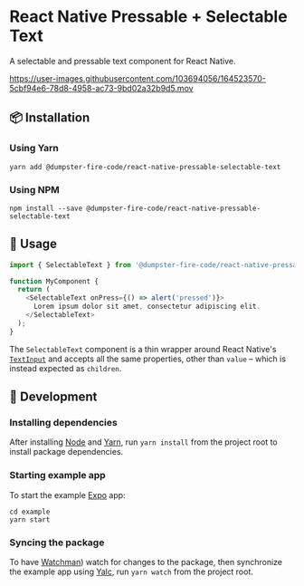 # React Native Pressable + Selectable Text

A selectable and pressable text component for React Native.

https://user-images.githubusercontent.com/103694056/164523570-5cbf94e6-78d8-4958-ac73-9bd02a32b9d5.mov

## :package: Installation

### Using Yarn
```shell
yarn add @dumpster-fire-code/react-native-pressable-selectable-text
```

### Using NPM
```shell
npm install --save @dumpster-fire-code/react-native-pressable-selectable-text
```

## :rocket: Usage

```typescript
import { SelectableText } from '@dumpster-fire-code/react-native-pressable-selectable-text';

function MyComponent {
  return (
    <SelectableText onPress={() => alert('pressed')}>
      Lorem ipsum dolor sit amet, consectetur adipiscing elit.
    </SelectableText>
  );
}
```

The `SelectableText` component is a thin wrapper around React Native's [`TextInput`](https://reactnative.dev/docs/textinput) and accepts all the same properties, other than `value` – which is instead expected as `children`.

## :hammer: Development

### Installing dependencies

After installing [Node](https://nodejs.org/en/) and [Yarn](https://yarnpkg.com/), run `yarn install` from the project root to install package dependencies.

### Starting example app

To start the example [Expo](https://expo.dev/) app:

```shell
cd example
yarn start
```

### Syncing the package

To have [Watchman](https://facebook.github.io/watchman/)) watch for changes to the package, then synchronize the example app using [Yalc](https://github.com/wclr/yalc), run `yarn watch` from the project root.

